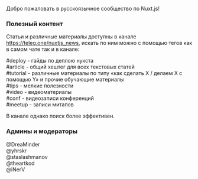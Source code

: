 Добро пожаловать в русскоязычное сообщество по Nuxt.js!

### Полезный контент

Статьи и различные материалы доступны в канале https://teleg.one/nuxtjs_news, искать по ним можно с помощью тегов как в самом чате так и в канале:

#deploy - гайды по деплою нукста \
#article - общий хештег для всех текстовых статей \
#tutorial - различные материалы по типу «как сделать  X / делаем X с помощью Y» и прочие обучающие материалы \
#tips - мелкие полезности \
#video - видеоматериалы \
#conf - видеозаписи конференций \
#meetup - записи митапов

В канале однако поиск более эффективен.

### Админы и модераторы

@DreaMinder \
@yhrskr \
@staslashmanov \
@theartkod \
@iNerV
